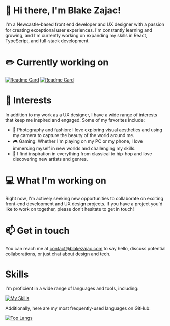 # 👋 Hi there, I'm Blake Zajac!
I'm a Newcastle-based front end developer and UX designer with a passion for creating exceptional user experiences. I'm constantly learning and growing, and I'm currently working on expanding my skills in React, TypeScript, and full-stack development.

# ✏️ Currently working on
[![Readme Card](https://github-readme-stats.vercel.app/api/pin/?username=BlakeZajac&repo=spotify)](https://github.com/BlakeZajac/spotify)
[![Readme Card](https://github-readme-stats.vercel.app/api/pin/?username=BlakeZajac&repo=wejoy)](https://github.com/BlakeZajac/wejoy)

# 👀 Interests
In addition to my work as a UX designer, I have a wide range of interests that keep me inspired and engaged. Some of my favorites include:

- 🎨 Photography and fashion: I love exploring visual aesthetics and using my camera to capture the beauty of the world around me.
- 🎮 Gaming: Whether I'm playing on my PC or my phone, I love immersing myself in new worlds and challenging my skills.
- 🎵 I find inspiration in everything from classical to hip-hop and love discovering new artists and genres.

# 💻 What I'm working on
Right now, I'm actively seeking new opportunities to collaborate on exciting front-end development and UX design projects. If you have a project you'd like to work on together, please don't hesitate to get in touch!

# 📫 Get in touch
You can reach me at contact@blakezajac.com to say hello, discuss potential collaborations, or just chat about design and tech.

# Skills
I'm proficient in a wide range of languages and tools, including:

[![My Skills](https://skillicons.dev/icons?i=react,typescript,wordpress,php,figma,js,sass,css,tailwind,html)](https://skillicons.dev)

Additionally, here are my most frequently-used languages on GitHub:

[![Top Langs](https://github-readme-stats.vercel.app/api/top-langs/?username=BlakeZajac&layout=compact)](https://github.com/anuraghazra/github-readme-stats)
<!---
BlakeZajac/BlakeZajac is a ✨ special ✨ repository because its `README.md` (this file) appears on your GitHub profile.
You can click the Preview link to take a look at your changes.
--->
